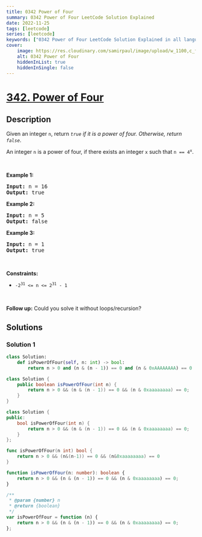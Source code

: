 ```yaml
---
title: 0342 Power of Four
summary: 0342 Power of Four LeetCode Solution Explained
date: 2022-11-25
tags: [leetcode]
series: [leetcode]
keywords: ["0342 Power of Four LeetCode Solution Explained in all languages", "0342 Power of Four", "LeetCode", "leetcode solution in Python3 C++ Java Go PHP Ruby Swift TypeScript Rust C# JavaScript C", "GeeksforGeeks", "InterviewBit", "Coding Ninjas", "HackerRank", "HackerEarth", "CodeChef", "TopCoder", "AlgoExpert", "freeCodeCamp", "Codeforces", "GitHub", "AtCoder", "Samir Paul"]
cover:
    image: https://res.cloudinary.com/samirpaul/image/upload/w_1100,c_fit,co_rgb:FFFFFF,l_text:Arial_75_bold:0342 Power of Four - Solution Explained/problem-solving.webp
    alt: 0342 Power of Four
    hiddenInList: true
    hiddenInSingle: false
---
```



# [342. Power of Four](https://leetcode.com/problems/power-of-four)


## Description

<p>Given an integer <code>n</code>, return <em><code>true</code> if it is a power of four. Otherwise, return <code>false</code></em>.</p>

<p>An integer <code>n</code> is a power of four, if there exists an integer <code>x</code> such that <code>n == 4<sup>x</sup></code>.</p>

<p>&nbsp;</p>
<p><strong class="example">Example 1:</strong></p>
<pre><strong>Input:</strong> n = 16
<strong>Output:</strong> true
</pre><p><strong class="example">Example 2:</strong></p>
<pre><strong>Input:</strong> n = 5
<strong>Output:</strong> false
</pre><p><strong class="example">Example 3:</strong></p>
<pre><strong>Input:</strong> n = 1
<strong>Output:</strong> true
</pre>
<p>&nbsp;</p>
<p><strong>Constraints:</strong></p>

<ul>
	<li><code>-2<sup>31</sup> &lt;= n &lt;= 2<sup>31</sup> - 1</code></li>
</ul>

<p>&nbsp;</p>
<strong>Follow up:</strong> Could you solve it without loops/recursion?

## Solutions

### Solution 1

<!-- tabs:start -->

```python
class Solution:
    def isPowerOfFour(self, n: int) -> bool:
        return n > 0 and (n & (n - 1)) == 0 and (n & 0xAAAAAAAA) == 0
```

```java
class Solution {
    public boolean isPowerOfFour(int n) {
        return n > 0 && (n & (n - 1)) == 0 && (n & 0xaaaaaaaa) == 0;
    }
}
```

```cpp
class Solution {
public:
    bool isPowerOfFour(int n) {
        return n > 0 && (n & (n - 1)) == 0 && (n & 0xaaaaaaaa) == 0;
    }
};
```

```go
func isPowerOfFour(n int) bool {
	return n > 0 && (n&(n-1)) == 0 && (n&0xaaaaaaaa) == 0
}
```

```ts
function isPowerOfFour(n: number): boolean {
    return n > 0 && (n & (n - 1)) == 0 && (n & 0xaaaaaaaa) == 0;
}
```

```js
/**
 * @param {number} n
 * @return {boolean}
 */
var isPowerOfFour = function (n) {
    return n > 0 && (n & (n - 1)) == 0 && (n & 0xaaaaaaaa) == 0;
};
```

<!-- tabs:end -->

<!-- end -->
